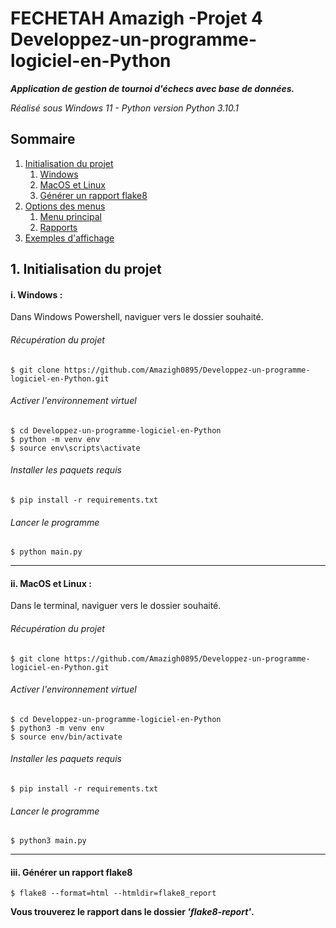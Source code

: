 # FECHETAH Amazigh -Projet 4 Developpez-un-programme-logiciel-en-Python
***Application de gestion de tournoi d'échecs avec base de données.***

_Réalisé sous Windows 11 - Python version Python 3.10.1_


## Sommaire

1. [Initialisation du projet](#id-section1)
    1. [Windows](#id-section1-1)
    1. [MacOS et Linux](#id-section1-2)
    3. [Générer un rapport flake8](#id-section1-3)
2. [Options des menus](#id-section2)
    1. [Menu principal](#section2-1)
    2. [Rapports](#section2-2)
3. [Exemples d'affichage](#section3)


<div id='id-section1'></div>

## 1. Initialisation du projet

<div id='id-section1-1'></div>


#### i. Windows :
Dans Windows Powershell, naviguer vers le dossier souhaité.
###### Récupération du projet

    $ git clone https://github.com/Amazigh0895/Developpez-un-programme-logiciel-en-Python.git

###### Activer l'environnement virtuel
    $ cd Developpez-un-programme-logiciel-en-Python
    $ python -m venv env 
    $ source env\scripts\activate
    
###### Installer les paquets requis
    $ pip install -r requirements.txt

###### Lancer le programme
    $ python main.py


<div id='id-section1-2'></div>

---------

#### ii. MacOS et Linux :
Dans le terminal, naviguer vers le dossier souhaité.
###### Récupération du projet

    $ git clone https://github.com/Amazigh0895/Developpez-un-programme-logiciel-en-Python.git

###### Activer l'environnement virtuel
    $ cd Developpez-un-programme-logiciel-en-Python
    $ python3 -m venv env 
    $ source env/bin/activate
    
###### Installer les paquets requis
    $ pip install -r requirements.txt

###### Lancer le programme
    $ python3 main.py


<div id='id-section1-3'></div>

----------

#### iii. Générer un rapport flake8

    $ flake8 --format=html --htmldir=flake8_report

**Vous trouverez le rapport dans le dossier _'flake8-report'_.**
